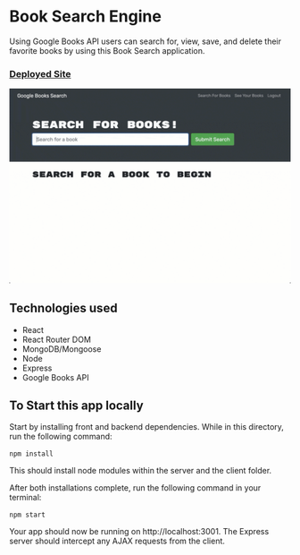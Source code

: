 # Book Search Engine
Using Google Books API users can search for, view, save, and delete their favorite books by using this Book Search application. 

### [Deployed Site](https://book-search14.herokuapp.com/)

![Book Search Engine](book-search-demo-01.gif)

## Technologies used
* React
* React Router DOM
* MongoDB/Mongoose
* Node
* Express
* Google Books API

## To Start this app locally
Start by installing front and backend dependencies. While in this directory, run the following command:

```
npm install
```

This should install node modules within the server and the client folder.

After both installations complete, run the following command in your terminal:

```
npm start
```

Your app should now be running on http://localhost:3001. The Express server should intercept any AJAX requests from the client.